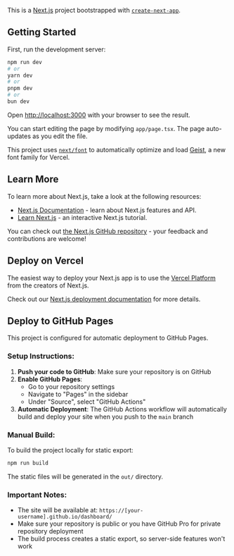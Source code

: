 This is a [Next.js](https://nextjs.org) project bootstrapped with [`create-next-app`](https://nextjs.org/docs/app/api-reference/cli/create-next-app).

## Getting Started

First, run the development server:

```bash
npm run dev
# or
yarn dev
# or
pnpm dev
# or
bun dev
```

Open [http://localhost:3000](http://localhost:3000) with your browser to see the result.

You can start editing the page by modifying `app/page.tsx`. The page auto-updates as you edit the file.

This project uses [`next/font`](https://nextjs.org/docs/app/building-your-application/optimizing/fonts) to automatically optimize and load [Geist](https://vercel.com/font), a new font family for Vercel.

## Learn More

To learn more about Next.js, take a look at the following resources:

- [Next.js Documentation](https://nextjs.org/docs) - learn about Next.js features and API.
- [Learn Next.js](https://nextjs.org/learn) - an interactive Next.js tutorial.

You can check out [the Next.js GitHub repository](https://github.com/vercel/next.js) - your feedback and contributions are welcome!

## Deploy on Vercel

The easiest way to deploy your Next.js app is to use the [Vercel Platform](https://vercel.com/new?utm_medium=default-template&filter=next.js&utm_source=create-next-app&utm_campaign=create-next-app-readme) from the creators of Next.js.

Check out our [Next.js deployment documentation](https://nextjs.org/docs/app/building-your-application/deploying) for more details.

## Deploy to GitHub Pages

This project is configured for automatic deployment to GitHub Pages.

### Setup Instructions:

1. **Push your code to GitHub**: Make sure your repository is on GitHub
2. **Enable GitHub Pages**: 
   - Go to your repository settings
   - Navigate to "Pages" in the sidebar
   - Under "Source", select "GitHub Actions"
3. **Automatic Deployment**: The GitHub Actions workflow will automatically build and deploy your site when you push to the `main` branch

### Manual Build:

To build the project locally for static export:

```bash
npm run build
```

The static files will be generated in the `out/` directory.

### Important Notes:

- The site will be available at: `https://[your-username].github.io/dashboard/`
- Make sure your repository is public or you have GitHub Pro for private repository deployment
- The build process creates a static export, so server-side features won't work
